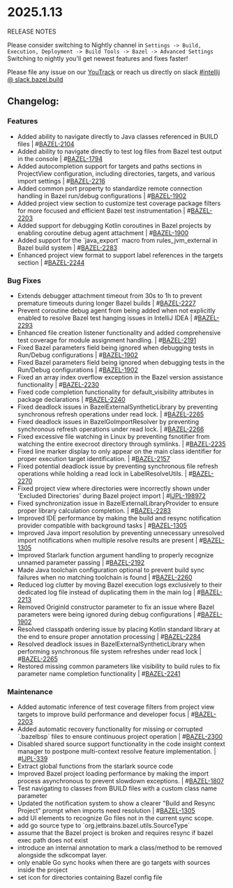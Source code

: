 <!DOCTYPE html> <html lang="en"> <head> <meta charset="UTF-8"> <title>Bazel Plugin 2025.1.13 sf1</title> </head> <body> <h1>2025.1.13</h1> <p>RELEASE NOTES</p> <p>Please consider switching to Nightly channel in <code>Settings -> Build, Execution, Deployment -> Build Tools -> Bazel -> Advanced Settings</code><br> Switching to nightly you'll get newest features and fixes faster!</p> <p>Please file any issue on our <a href="https://youtrack.jetbrains.com/issues/BAZEL">YouTrack</a> or reach us directly on slack <a href="https://bazelbuild.slack.com/archives/C025SBYFC4E">#intellij @ slack.bazel.build</a></p> <h2>Changelog:</h2> <h3>Features</h3> <ul> <li>Added ability to navigate directly to Java classes referenced in BUILD files | #<a href="https://youtrack.jetbrains.com/issue/BAZEL-2104">BAZEL-2104</a></li> <li>Added ability to navigate directly to test log files from Bazel test output in the console | #<a href="https://youtrack.jetbrains.com/issue/BAZEL-1794">BAZEL-1794</a></li> <li>Added autocompletion support for targets and paths sections in ProjectView configuration, including directories, targets, and various import settings | #<a href="https://youtrack.jetbrains.com/issue/BAZEL-2216">BAZEL-2216</a></li> <li>Added common port property to standardize remote connection handling in Bazel run/debug configurations | #<a href="https://youtrack.jetbrains.com/issue/BAZEL-1902">BAZEL-1902</a></li> <li>Added project view section to customize test coverage package filters for more focused and efficient Bazel test instrumentation | #<a href="https://youtrack.jetbrains.com/issue/BAZEL-2203">BAZEL-2203</a></li> <li>Added support for debugging Kotlin coroutines in Bazel projects by enabling coroutine debug agent attachment | #<a href="https://youtrack.jetbrains.com/issue/BAZEL-1900">BAZEL-1900</a></li> <li>Added support for the `java_export` macro from rules_jvm_external in Bazel build system | #<a href="https://youtrack.jetbrains.com/issue/BAZEL-2283">BAZEL-2283</a></li> <li>Enhanced project view format to support label references in the targets section | #<a href="https://youtrack.jetbrains.com/issue/BAZEL-2244">BAZEL-2244</a></li> </ul> <h3>Bug Fixes</h3> <ul> <li>Extends debugger attachment timeout from 30s to 1h to prevent premature timeouts during longer Bazel builds |  #<a href="https://youtrack.jetbrains.com/issue/BAZEL-2227">BAZEL-2227</a></li> <li>Prevent coroutine debug agent from being added when not explicitly enabled to resolve Bazel test hanging issues in IntelliJ IDEA | #<a href="https://youtrack.jetbrains.com/issue/BAZEL-2293">BAZEL-2293</a></li> <li>Enhanced file creation listener functionality and added comprehensive test coverage for module assignment handling. | #<a href="https://youtrack.jetbrains.com/issue/BAZEL-2191">BAZEL-2191</a></li> <li>Fixed Bazel parameters field being ignored when debugging tests in Run/Debug configurations | #<a href="https://youtrack.jetbrains.com/issue/BAZEL-1902">BAZEL-1902</a></li> <li>Fixed Bazel parameters field being ignored when debugging tests in the Run/Debug configurations | #<a href="https://youtrack.jetbrains.com/issue/BAZEL-1902">BAZEL-1902</a></li> <li>Fixed an array index overflow exception in the Bazel version assistance functionality | #<a href="https://youtrack.jetbrains.com/issue/BAZEL-2230">BAZEL-2230</a></li> <li>Fixed code completion functionality for default_visibility attributes in package declarations | #<a href="https://youtrack.jetbrains.com/issue/BAZEL-2240">BAZEL-2240</a></li> <li>Fixed deadlock issues in BazelExternalSyntheticLibrary by preventing synchronous refresh operations under read lock. | #<a href="https://youtrack.jetbrains.com/issue/BAZEL-2265">BAZEL-2265</a></li> <li>Fixed deadlock issues in BazelGoImportResolver by preventing synchronous refresh operations under read lock. | #<a href="https://youtrack.jetbrains.com/issue/BAZEL-2266">BAZEL-2266</a></li> <li>Fixed excessive file watching in Linux by preventing fsnotifier from watching the entire execroot directory through symlinks. | #<a href="https://youtrack.jetbrains.com/issue/BAZEL-2235">BAZEL-2235</a></li> <li>Fixed line marker display to only appear on the main class identifier for proper execution target identification. | #<a href="https://youtrack.jetbrains.com/issue/BAZEL-2157">BAZEL-2157</a></li> <li>Fixed potential deadlock issue by preventing synchronous file refresh operations while holding a read lock in LabelResolveUtils. | #<a href="https://youtrack.jetbrains.com/issue/BAZEL-2270">BAZEL-2270</a></li> <li>Fixed project view where directories were incorrectly shown under 'Excluded Directories' during Bazel project import | #<a href="https://youtrack.jetbrains.com/issue/IJPL-198972">IJPL-198972</a></li> <li>Fixed synchronization issue in BazelExternalLibraryProvider to ensure proper library calculation completion. | #<a href="https://youtrack.jetbrains.com/issue/BAZEL-2283">BAZEL-2283</a></li> <li>Improved IDE performance by making the build and resync notification provider compatible with background tasks | #<a href="https://youtrack.jetbrains.com/issue/BAZEL-1305">BAZEL-1305</a></li> <li>Improved Java import resolution by preventing unnecessary unresolved import notifications when multiple resolve results are present | #<a href="https://youtrack.jetbrains.com/issue/BAZEL-1305">BAZEL-1305</a></li> <li>Improved Starlark function argument handling to properly recognize unnamed parameter passing | #<a href="https://youtrack.jetbrains.com/issue/BAZEL-2192">BAZEL-2192</a></li> <li>Made Java toolchain configuration optional to prevent build sync failures when no matching toolchain is found | #<a href="https://youtrack.jetbrains.com/issue/BAZEL-2260">BAZEL-2260</a></li> <li>Reduced log clutter by moving Bazel execution logs exclusively to their dedicated log file instead of duplicating them in the main log | #<a href="https://youtrack.jetbrains.com/issue/BAZEL-2213">BAZEL-2213</a></li> <li>Removed OriginId constructor parameter to fix an issue where Bazel parameters were being ignored during debug configurations | #<a href="https://youtrack.jetbrains.com/issue/BAZEL-1902">BAZEL-1902</a></li> <li>Resolved classpath ordering issue by placing Kotlin standard library at the end to ensure proper annotation processing | #<a href="https://youtrack.jetbrains.com/issue/BAZEL-2284">BAZEL-2284</a></li> <li>Resolved deadlock issues in BazelExternalSyntheticLibrary when performing synchronous file system refreshes under read lock | #<a href="https://youtrack.jetbrains.com/issue/BAZEL-2265">BAZEL-2265</a></li> <li>Restored missing common parameters like visibility to build rules to fix parameter name completion functionality | #<a href="https://youtrack.jetbrains.com/issue/BAZEL-2241">BAZEL-2241</a></li> </ul> <h3>Maintenance</h3> <ul> <li>Added automatic inference of test coverage filters from project view targets to improve build performance and developer focus | #<a href="https://youtrack.jetbrains.com/issue/BAZEL-2203">BAZEL-2203</a></li> <li>Added automatic recovery functionality for missing or corrupted `.bazelbsp` files to ensure continuous project operation | #<a href="https://youtrack.jetbrains.com/issue/BAZEL-2300">BAZEL-2300</a></li> <li>Disabled shared source support functionality in the code insight context manager to postpone multi-context resolve feature implementation. | #<a href="https://youtrack.jetbrains.com/issue/IJPL-339">IJPL-339</a></li> <li>Extract global functions from the starlark source code</li> <li>Improved Bazel project loading performance by making the import process asynchronous to prevent slowdown exceptions. | #<a href="https://youtrack.jetbrains.com/issue/BAZEL-1807">BAZEL-1807</a></li> <li>Test navigating to classes from BUILD files with a custom class name parameter</li> <li>Updated the notification system to show a clearer "Build and Resync Project" prompt when imports need resolution | #<a href="https://youtrack.jetbrains.com/issue/BAZEL-1305">BAZEL-1305</a></li> <li>add UI elements to recognize Go files not in the current sync scope.</li> <li>add go source type to `org.jetbrains.bazel.utils.SourceType`</li> <li>assume that the Bazel project is broken and requires resync if bazel exec path does not exist</li> <li>introduce an internal annotation to mark a class/method to be removed alongside the sdkcompat layer.</li> <li>only enable Go sync hooks when there are go targets with sources inside the project</li> <li>set icon for directories containing Bazel config file</li> </ul> </body> </html>